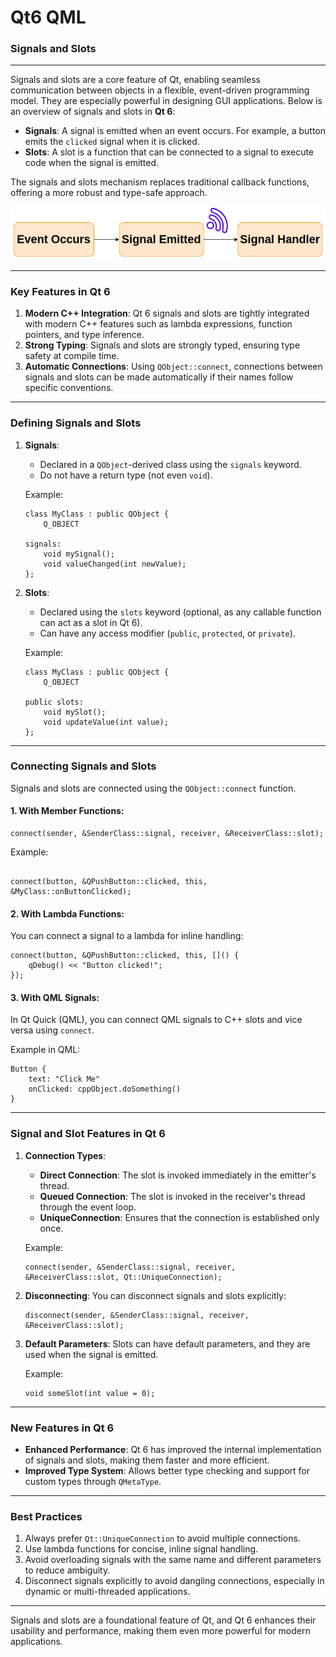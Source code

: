 # Qt6 QML
### Signals and Slots

---------------------------

Signals and slots are a core feature of Qt, enabling seamless communication between objects in a flexible, event-driven programming model. They are especially powerful in designing GUI applications. Below is an overview of signals and slots in **Qt 6**:

- **Signals**: A signal is emitted when an event occurs. For example, a button emits the `clicked` signal when it is clicked.
- **Slots**: A slot is a function that can be connected to a signal to execute code when the signal is emitted.

The signals and slots mechanism replaces traditional callback functions, offering a more robust and type-safe approach.

![image-20250127221856495](README.assets/image-20250127221856495.png)



------

### **Key Features in Qt 6**

1. **Modern C++ Integration**: Qt 6 signals and slots are tightly integrated with modern C++ features such as lambda expressions, function pointers, and type inference.
2. **Strong Typing**: Signals and slots are strongly typed, ensuring type safety at compile time.
3. **Automatic Connections**: Using `QObject::connect`, connections between signals and slots can be made automatically if their names follow specific conventions.

------

### **Defining Signals and Slots**

1. **Signals**:

   - Declared in a `QObject`-derived class using the `signals` keyword.
   - Do not have a return type (not even `void`).

   Example:

   ```
   class MyClass : public QObject {
       Q_OBJECT
   
   signals:
       void mySignal();
       void valueChanged(int newValue);
   };
   ```

2. **Slots**:

   - Declared using the `slots` keyword (optional, as any callable function can act as a slot in Qt 6).
   - Can have any access modifier (`public`, `protected`, or `private`).

   Example:

   ```
   class MyClass : public QObject {
       Q_OBJECT
   
   public slots:
       void mySlot();
       void updateValue(int value);
   };
   ```

------

### **Connecting Signals and Slots**

Signals and slots are connected using the `QObject::connect` function.

#### 1. **With Member Functions**:

```
connect(sender, &SenderClass::signal, receiver, &ReceiverClass::slot);
```

Example:

```

connect(button, &QPushButton::clicked, this, &MyClass::onButtonClicked);
```

#### 2. **With Lambda Functions**:

You can connect a signal to a lambda for inline handling:

```
connect(button, &QPushButton::clicked, this, []() {
    qDebug() << "Button clicked!";
});
```

#### 3. **With QML Signals**:

In Qt Quick (QML), you can connect QML signals to C++ slots and vice versa using `connect`.

Example in QML:

```
Button {
    text: "Click Me"
    onClicked: cppObject.doSomething()
}
```

------

### **Signal and Slot Features in Qt 6**

1. **Connection Types**:

   - **Direct Connection**: The slot is invoked immediately in the emitter's thread.
   - **Queued Connection**: The slot is invoked in the receiver's thread through the event loop.
   - **UniqueConnection**: Ensures that the connection is established only once.

   Example:

   ```
   connect(sender, &SenderClass::signal, receiver, &ReceiverClass::slot, Qt::UniqueConnection);
   ```
   
2. **Disconnecting**: You can disconnect signals and slots explicitly:

   ```
   disconnect(sender, &SenderClass::signal, receiver, &ReceiverClass::slot);
   ```
   
3. **Default Parameters**: Slots can have default parameters, and they are used when the signal is emitted.

   Example:

   ```
   void someSlot(int value = 0);
   ```

------

### **New Features in Qt 6**

- **Enhanced Performance**: Qt 6 has improved the internal implementation of signals and slots, making them faster and more efficient.
- **Improved Type System**: Allows better type checking and support for custom types through `QMetaType`.

------

### **Best Practices**

1. Always prefer `Qt::UniqueConnection` to avoid multiple connections.
2. Use lambda functions for concise, inline signal handling.
3. Avoid overloading signals with the same name and different parameters to reduce ambiguity.
4. Disconnect signals explicitly to avoid dangling connections, especially in dynamic or multi-threaded applications.

------

Signals and slots are a foundational feature of Qt, and Qt 6 enhances their usability and performance, making them even more powerful for modern applications.











